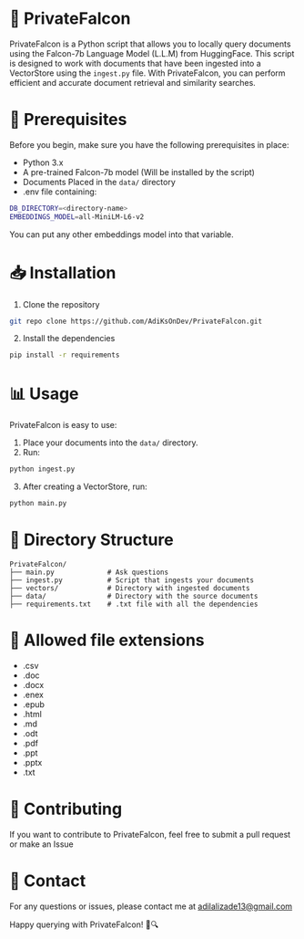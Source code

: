# 🦅 PrivateFalcon
PrivateFalcon is a Python script that allows you to locally query documents using the Falcon-7b Language Model (L.L.M) from HuggingFace. This script is designed to work with documents that have been ingested into a VectorStore using the `ingest.py` file. With PrivateFalcon, you can perform efficient and accurate document retrieval and similarity searches.

# 🔧 Prerequisites
Before you begin, make sure you have the following prerequisites in place:

- Python 3.x
- A pre-trained Falcon-7b model (Will be installed by the script)
- Documents Placed in the `data/` directory
- .env file containing:
```bash
DB_DIRECTORY=<directory-name>
EMBEDDINGS_MODEL=all-MiniLM-L6-v2 
```
 You can put any other embeddings model into that variable.

# 📥 Installation

1. Clone the repository
```bash
git repo clone https://github.com/AdiKsOnDev/PrivateFalcon.git
```

2. Install the dependencies
```bash
pip install -r requirements
```

# 📊 Usage
PrivateFalcon is easy to use:

1. Place your documents into the `data/` directory.
2. Run:
```bash
python ingest.py
```
3. After creating a VectorStore, run:
```bash
python main.py
```

# 📂 Directory Structure
```
PrivateFalcon/
├── main.py             # Ask questions
├── ingest.py           # Script that ingests your documents
├── vectors/            # Directory with ingested documents
├── data/               # Directory with the source documents
├── requirements.txt    # .txt file with all the dependencies
```

# 📂 Allowed file extensions
- .csv
- .doc
- .docx
- .enex
- .epub
- .html
- .md
- .odt
- .pdf
- .ppt
- .pptx
- .txt

# 🤝 Contributing
If you want to contribute to PrivateFalcon, feel free to submit a pull request or make an Issue

# 📧 Contact
For any questions or issues, please contact me at adilalizade13@gmail.com

Happy querying with PrivateFalcon! 🦅🔍